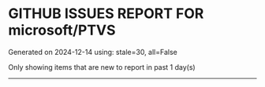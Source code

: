 
# GITHUB ISSUES REPORT FOR microsoft/PTVS


Generated on 2024-12-14 using: stale=30, all=False


Only showing items that are new to report in past 1 day(s)


---





















